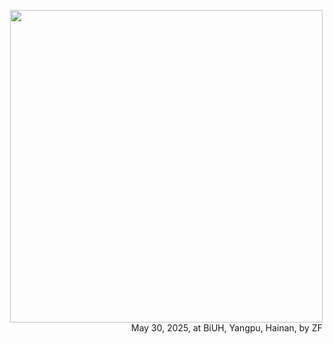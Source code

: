 
<p align="right">
  <img src="https://www.biuh-dt.com/img/biuh_building.jpg" width="500">
  <br>
  May 30, 2025, at BiUH, Yangpu, Hainan, by ZF
</p>


